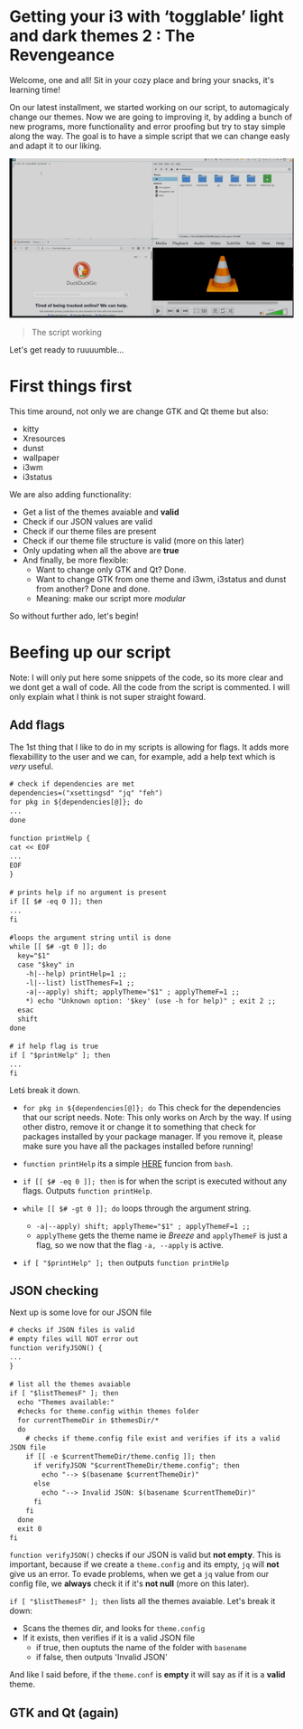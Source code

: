 # Getting your i3 with ‘togglable’ light and dark themes 2 : The Revengeance

Welcome, one and all! Sit in your cozy place and bring your snacks, it's learning time!

On our latest installment, we started working on our script, to automagicaly change our themes. Now we are going to improving it, by adding a bunch of new programs, more functionality and error proofing but try to stay simple along the way. The goal is to have a simple script that we can change easly and adapt it to our liking.

![](i3theme-part2.gif)
>The script working

Let's get ready to ruuuumble...

# First things first
This time around, not only we are change GTK and Qt theme but also:

- kitty
- Xresources
- dunst
- wallpaper
- i3wm
- i3status

We are also adding functionality:

- Get a list of the themes avaiable and **valid**
- Check if our JSON values are valid
- Check if our theme files are present
- Check if our theme file structure is valid (more on this later)
- Only updating when all the above are **true**
- And finally, be more flexible:
	+ Want to change only GTK and Qt? Done.
	+ Want to change GTK from one theme and i3wm, i3status and dunst from another? Done and done.
	+ Meaning: make our script more *modular*
	
So without further ado, let's begin!

# Beefing up our script

Note: I will only put here some snippets of the code, so its more clear and we dont get a wall of code. All the code from the script is commented. I will only explain what I think is not super straight foward.

## Add flags
The 1st thing that I like to do in my scripts is allowing for flags. It adds more flexabillity to the user and we can, for example, add a help text which is *very* useful.
```
# check if dependencies are met
dependencies=("xsettingsd" "jq" "feh")
for pkg in ${dependencies[@]}; do
...
done

function printHelp {
cat << EOF
...
EOF
}

# prints help if no argument is present
if [[ $# -eq 0 ]]; then
...
fi

#loops the argument string until is done
while [[ $# -gt 0 ]]; do
  key="$1"
  case "$key" in
    -h|--help) printHelp=1 ;;
    -l|--list) listThemesF=1 ;;
    -a|--apply) shift; applyTheme="$1" ; applyThemeF=1 ;;
    *) echo "Unknown option: '$key' (use -h for help)" ; exit 2 ;;
  esac
  shift
done

# if help flag is true
if [ "$printHelp" ]; then
...
fi
```
Letś break it down.

- ```for pkg in ${dependencies[@]}; do``` This check for the dependencies that our script needs. Note: This only works on Arch by the way. If using other distro, remove it or change it to something that check for packages installed by your package manager. If you remove it, please make sure you have all the packages installed before running!

- ```function printHelp``` its a simple [HERE](https://en.wikipedia.org/wiki/Here_document) funcion from ```bash```.

- ```if [[ $# -eq 0 ]]; then``` is for when the script is executed without any flags. Outputs ```function printHelp```.

- ```while [[ $# -gt 0 ]]; do``` loops through the argument string.
	+ ```-a|--apply) shift; applyTheme="$1" ; applyThemeF=1 ;;```
	+  ```applyTheme``` gets the theme name ie *Breeze* and ```applyThemeF``` is just a flag, so we now that the flag ```-a, --apply``` is active.
- ```if [ "$printHelp" ]; then``` outputs ```function printHelp```

## JSON checking
Next up is some love for our JSON file
```
# checks if JSON files is valid
# empty files will NOT error out
function verifyJSON() {
...
}

# list all the themes avaiable
if [ "$listThemesF" ]; then
  echo "Themes available:"
  #checks for theme.config within themes folder
  for currentThemeDir in $themesDir/*
  do
    # checks if theme.config file exist and verifies if its a valid JSON file
    if [[ -e $currentThemeDir/theme.config ]]; then
      if verifyJSON "$currentThemeDir/theme.config"; then
        echo "--> $(basename $currentThemeDir)"
      else
        echo "--> Invalid JSON: $(basename $currentThemeDir)"
      fi
    fi
  done
  exit 0
fi
```
```function verifyJSON()``` checks if our JSON is valid but **not empty**. This is important, because if we create a ```theme.config``` and its empty, ```jq``` will **not** give us an error. To evade problems, when we get a ```jq``` value from our config file, we **always** check it if it's **not null** (more on this later).

```if [ "$listThemesF" ]; then``` lists all the themes avaiable. Let's break it down:
- Scans the themes dir, and looks for ```theme.config```
- If it exists, then verifies if it is a valid JSON file
	+ if true, then ouptuts the name of the folder with ```basename```
	+ if false, then outputs 'Invalid JSON'

And like I said before, if the ```theme.conf``` is **empty** it will say as if it is a **valid** theme.

## GTK and Qt (again)
